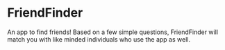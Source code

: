 # FriendFinder
An app to find friends! Based on a few simple questions, FriendFinder will match you with like minded individuals who use the app as well.
